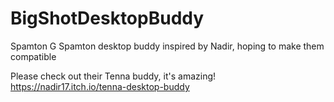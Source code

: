 # BigShotDesktopBuddy
Spamton G Spamton desktop buddy inspired by Nadir, hoping to make them compatible

Please check out their Tenna buddy, it's amazing! https://nadir17.itch.io/tenna-desktop-buddy

